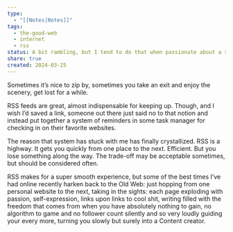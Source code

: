 ```yaml
---
type:
  - "[[Notes|Notes]]"
tags:
  - the-good-web
  - internet
  - rss
status: A bit rambling, but I tend to do that when passionate about a subject.
share: true
created: 2024-03-25
---
```


Sometimes it’s nice to zip by, sometimes you take an exit and enjoy the scenery, get lost for a while.

RSS feeds are great, almost indispensable for keeping up. Though, and I wish I’d saved a link, someone out there just said no to that notion and instead put together a system of reminders in some task manager for checking in on their favorite websites. 


The reason that system has stuck with me has finally crystallized. RSS is a highway. It gets you quickly from one place to the next. Efficient. But you lose something along the way. The trade-off may be acceptable sometimes, but should be considered often.


RSS makes for a super smooth experience, but some of the best times I’ve had online recently harken back to the Old Web: just hopping from one personal website to the next, taking in the sights: each page exploding with passion, self-expression, links upon links to cool shit, writing filled with the freedom that comes from when you have absolutely nothing to gain, no algorithm to game and no follower count silently and so very loudly guiding your every more, turning you slowly but surely into a Content creator.

